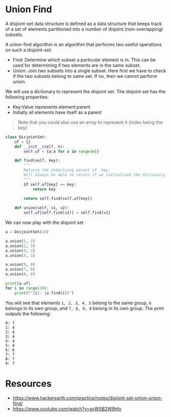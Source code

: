 # Union Find

A disjoint-set data structure is defined as a data structure that keeps track of a set of elements partitioned into a number of disjoint (non-overlapping) subsets. 

A union-find algorithm is an algorithm that performs two useful operations on such a disjoint-set:

- Find: Determine which subset a particular element is in. This can be used for determining if two elements are in the same subset.
- Union: Join two subsets into a single subset. Here first we have to check if the two subsets belong to same set. If no, then we cannot perform union. 


We will use a dictionary to represent the disjoint set. The disjoint set has the following properties:
- Key:Value represents element:parent
- Initially all elements have itself as a parent

> Note that you could also use an array to represent it (index being the key)

```python
class DisjointSet:
    uf = {}
    def __init__(self, n):
        self.uf = {a:a for a in range(n)}

    def find(self, key):
        """
        Returns the underlying parent of `key`
        Will always be able to return if we initialised the dictionary properly
        """
        if self.uf[key] == key:
            return key
        
        return self.find(self.uf[key])

    def union(self, v1, v2):
        self.uf[self.find(v2)] = self.find(v1)
```

We can now play with the disjoint set

```python
a = DisjointSet(10)

a.union(1, 2)
a.union(2, 3)
a.union(5, 3)
a.union(4, 1)

a.union(9, 0)
a.union(7, 0)
a.union(0, 8)

print(a.uf)
for i in range(10):
    print(f"{i}: {a.find(i)}")
```

You will see that elements `1, 2, 3, 4, 5` belong to the same group, `6` belongs in its own group, and `7, 8, 9, 0` belong in its own group. The print outputs the following:

```
0: 7
1: 4
2: 4
3: 4
4: 4
5: 4
6: 6
7: 7
8: 7
9: 7
```

# Resources

- https://www.hackerearth.com/practice/notes/disjoint-set-union-union-find/
- https://www.youtube.com/watch?v=ayW5B2W9hfo